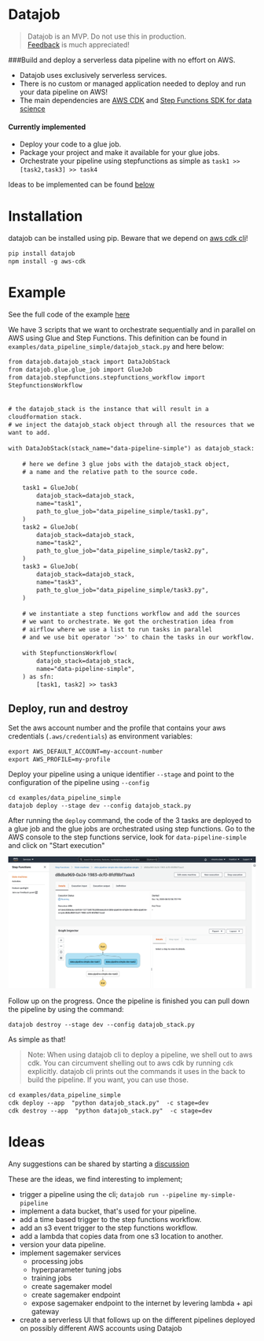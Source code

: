 # Datajob

> Datajob is an MVP. Do not use this in production. <br/>
> [Feedback](https://github.com/vincentclaes/datajob/discussions) is much appreciated!

###Build and deploy a serverless data pipeline with no effort on AWS.

- Datajob uses exclusively serverless services.
- There is no custom or managed application needed to deploy and run your data pipeline on AWS!
- The main dependencies are [AWS CDK](https://github.com/aws/aws-cdk) and [Step Functions SDK for data science](https://github.com/aws/aws-step-functions-data-science-sdk-python)

#### Currently implemented
- Deploy your code to a glue job.
- Package your project and make it available for your glue jobs.
- Orchestrate your pipeline using stepfunctions as simple as `task1 >> [task2,task3] >> task4`

Ideas to be implemented can be found [below](#ideas)


# Installation

 datajob can be installed using pip. Beware that we depend on [aws cdk cli](https://github.com/aws/aws-cdk)!

    pip install datajob
    npm install -g aws-cdk

# Example

See the full code of the example [here](https://github.com/vincentclaes/datajob/tree/main/examples/data_pipeline_simple)

We have 3 scripts that we want to orchestrate sequentially and in parallel on AWS using Glue and Step Functions.
This definition can be found in `examples/data_pipeline_simple/datajob_stack.py` and here below:

    from datajob.datajob_stack import DataJobStack
    from datajob.glue.glue_job import GlueJob
    from datajob.stepfunctions.stepfunctions_workflow import StepfunctionsWorkflow


    # the datajob_stack is the instance that will result in a cloudformation stack.
    # we inject the datajob_stack object through all the resources that we want to add.

    with DataJobStack(stack_name="data-pipeline-simple") as datajob_stack:

        # here we define 3 glue jobs with the datajob_stack object,
        # a name and the relative path to the source code.

        task1 = GlueJob(
            datajob_stack=datajob_stack,
            name="task1",
            path_to_glue_job="data_pipeline_simple/task1.py",
        )
        task2 = GlueJob(
            datajob_stack=datajob_stack,
            name="task2",
            path_to_glue_job="data_pipeline_simple/task2.py",
        )
        task3 = GlueJob(
            datajob_stack=datajob_stack,
            name="task3",
            path_to_glue_job="data_pipeline_simple/task3.py",
        )

        # we instantiate a step functions workflow and add the sources
        # we want to orchestrate. We got the orchestration idea from
        # airflow where we use a list to run tasks in parallel
        # and we use bit operator '>>' to chain the tasks in our workflow.

        with StepfunctionsWorkflow(
            datajob_stack=datajob_stack,
            name="data-pipeline-simple",
        ) as sfn:
            [task1, task2] >> task3


## Deploy, run and destroy

Set the aws account number and the profile that contains your aws credentials (`.aws/credentials`) as environment variables:

    export AWS_DEFAULT_ACCOUNT=my-account-number
    export AWS_PROFILE=my-profile

Deploy your pipeline using a unique identifier `--stage` and point to the configuration of the pipeline using `--config`

    cd examples/data_pipeline_simple
    datajob deploy --stage dev --config datajob_stack.py

After running the `deploy` command, the code of the 3 tasks are deployed to a glue job and the glue jobs are orchestrated using step functions.
Go to the AWS console to the step functions service, look for `data-pipeline-simple` and click on "Start execution"

![DataPipelineSimple](assets/data-pipeline-simple.png)

Follow up on the progress. Once the pipeline is finished you can pull down the pipeline by using the command:

    datajob destroy --stage dev --config datajob_stack.py

As simple as that!

> Note: When using datajob cli to deploy a pipeline, we shell out to aws cdk.
> You can circumvent shelling out to aws cdk by running `cdk` explicitly.
> datajob cli prints out the commands it uses in the back to build the pipeline.
> If you want, you can use those.

    cd examples/data_pipeline_simple
    cdk deploy --app  "python datajob_stack.py"  -c stage=dev
    cdk destroy --app  "python datajob_stack.py"  -c stage=dev

# Ideas

Any suggestions can be shared by starting a [discussion](https://github.com/vincentclaes/datajob/discussions)

These are the ideas, we find interesting to implement;

- trigger a pipeline using the cli; `datajob run --pipeline my-simple-pipeline`
- implement a data bucket, that's used for your pipeline.
- add a time based trigger to the step functions workflow.
- add an s3 event trigger to the step functions workflow.
- add a lambda that copies data from one s3 location to another.
- version your data pipeline.
- implement sagemaker services
    - processing jobs
    - hyperparameter tuning jobs
    - training jobs
    - create sagemaker model
    - create sagemaker endpoint
    - expose sagemaker endpoint to the internet by levering lambda + api gateway
- create a serverless UI that follows up on the different pipelines deployed on possibly different AWS accounts using Datajob
